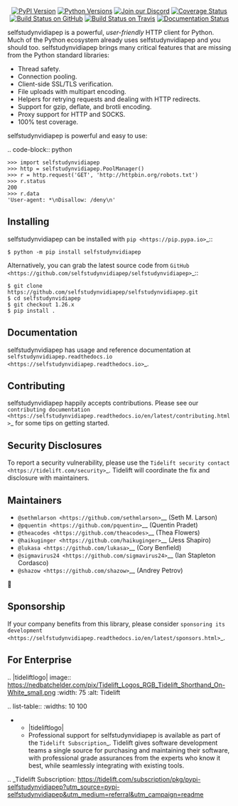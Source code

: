    <p align="center">
      <a href="https://pypi.org/project/selfstudynvidiapep"><img alt="PyPI Version" src="https://img.shields.io/pypi/v/selfstudynvidiapep.svg?maxAge=86400" /></a>
      <a href="https://pypi.org/project/selfstudynvidiapep"><img alt="Python Versions" src="https://img.shields.io/pypi/pyversions/selfstudynvidiapep.svg?maxAge=86400" /></a>
      <a href="https://discord.gg/CHEgCZN"><img alt="Join our Discord" src="https://img.shields.io/discord/756342717725933608?color=%237289da&label=discord" /></a>
      <a href="https://codecov.io/gh/selfstudynvidiapep/selfstudynvidiapep"><img alt="Coverage Status" src="https://img.shields.io/codecov/c/github/selfstudynvidiapep/selfstudynvidiapep.svg" /></a>
      <a href="https://github.com/selfstudynvidiapep/selfstudynvidiapep/actions?query=workflow%3ACI"><img alt="Build Status on GitHub" src="https://github.com/selfstudynvidiapep/selfstudynvidiapep/workflows/CI/badge.svg" /></a>
      <a href="https://travis-ci.org/selfstudynvidiapep/selfstudynvidiapep"><img alt="Build Status on Travis" src="https://travis-ci.org/selfstudynvidiapep/selfstudynvidiapep.svg?branch=master" /></a>
      <a href="https://selfstudynvidiapep.readthedocs.io"><img alt="Documentation Status" src="https://readthedocs.org/projects/selfstudynvidiapep/badge/?version=latest" /></a>
   </p>

selfstudynvidiapep is a powerful, *user-friendly* HTTP client for Python. Much of the
Python ecosystem already uses selfstudynvidiapep and you should too.
selfstudynvidiapep brings many critical features that are missing from the Python
standard libraries:

- Thread safety.
- Connection pooling.
- Client-side SSL/TLS verification.
- File uploads with multipart encoding.
- Helpers for retrying requests and dealing with HTTP redirects.
- Support for gzip, deflate, and brotli encoding.
- Proxy support for HTTP and SOCKS.
- 100% test coverage.

selfstudynvidiapep is powerful and easy to use:

.. code-block:: python

    >>> import selfstudynvidiapep
    >>> http = selfstudynvidiapep.PoolManager()
    >>> r = http.request('GET', 'http://httpbin.org/robots.txt')
    >>> r.status
    200
    >>> r.data
    'User-agent: *\nDisallow: /deny\n'


Installing
----------

selfstudynvidiapep can be installed with `pip <https://pip.pypa.io>`_::

    $ python -m pip install selfstudynvidiapep

Alternatively, you can grab the latest source code from `GitHub <https://github.com/selfstudynvidiapep/selfstudynvidiapep>`_::

    $ git clone https://github.com/selfstudynvidiapep/selfstudynvidiapep.git
    $ cd selfstudynvidiapep
    $ git checkout 1.26.x
    $ pip install .


Documentation
-------------

selfstudynvidiapep has usage and reference documentation at `selfstudynvidiapep.readthedocs.io <https://selfstudynvidiapep.readthedocs.io>`_.


Contributing
------------

selfstudynvidiapep happily accepts contributions. Please see our
`contributing documentation <https://selfstudynvidiapep.readthedocs.io/en/latest/contributing.html>`_
for some tips on getting started.


Security Disclosures
--------------------

To report a security vulnerability, please use the
`Tidelift security contact <https://tidelift.com/security>`_.
Tidelift will coordinate the fix and disclosure with maintainers.


Maintainers
-----------

- `@sethmlarson <https://github.com/sethmlarson>`__ (Seth M. Larson)
- `@pquentin <https://github.com/pquentin>`__ (Quentin Pradet)
- `@theacodes <https://github.com/theacodes>`__ (Thea Flowers)
- `@haikuginger <https://github.com/haikuginger>`__ (Jess Shapiro)
- `@lukasa <https://github.com/lukasa>`__ (Cory Benfield)
- `@sigmavirus24 <https://github.com/sigmavirus24>`__ (Ian Stapleton Cordasco)
- `@shazow <https://github.com/shazow>`__ (Andrey Petrov)

👋


Sponsorship
-----------

If your company benefits from this library, please consider `sponsoring its
development <https://selfstudynvidiapep.readthedocs.io/en/latest/sponsors.html>`_.


For Enterprise
--------------

.. |tideliftlogo| image:: https://nedbatchelder.com/pix/Tidelift_Logos_RGB_Tidelift_Shorthand_On-White_small.png
   :width: 75
   :alt: Tidelift

.. list-table::
   :widths: 10 100

   * - |tideliftlogo|
     - Professional support for selfstudynvidiapep is available as part of the `Tidelift
       Subscription`_.  Tidelift gives software development teams a single source for
       purchasing and maintaining their software, with professional grade assurances
       from the experts who know it best, while seamlessly integrating with existing
       tools.

.. _Tidelift Subscription: https://tidelift.com/subscription/pkg/pypi-selfstudynvidiapep?utm_source=pypi-selfstudynvidiapep&utm_medium=referral&utm_campaign=readme
